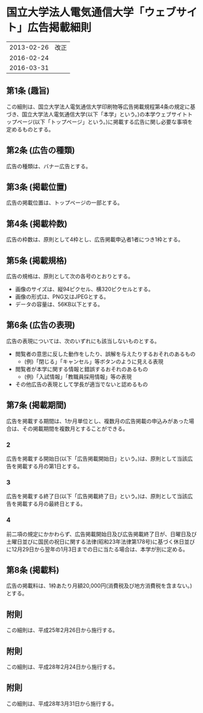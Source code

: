 # 国立大学法人電気通信大学「ウェブサイト」広告掲載細則

|||
|-|-|
|2013-02-26|改正|
|2016-02-24||
|2016-03-31||

## 第1条 (趣旨)
この細則は、国立大学法人電気通信大学印刷物等広告掲載規程第4条の規定に基づき、国立大学法人電気通信大学(以下「本学」という。)の本学ウェブサイトトップページ(以下「トップページ」という。)に掲載する広告に関し必要な事項を定めるものとする。

## 第2条 (広告の種類)
広告の種類は、バナー広告とする。

## 第3条 (掲載位置)
広告の掲載位置は、トップページの一部とする。

## 第4条 (掲載枠数)
広告の枠数は、原則として4枠とし、広告掲載申込者1者につき1枠とする。

## 第5条 (掲載規格)
広告の規格は、原則として次の各号のとおりとする。
- 画像のサイズは、縦94ピクセル、横320ピクセルとする。
- 画像の形式は、PNG又はJPEGとする。
- データの容量は、56KB以下とする。

## 第6条 (広告の表現)
広告の表現については、次のいずれにも該当しないものとする。
- 閲覧者の意思に反した動作をしたり、誤解を与えたりするおそれのあるもの
    - (例)「閉じる」「キャンセル」等ボタンのように見える表現
- 閲覧者が本学に関する情報と錯誤するおそれのあるもの
    - (例)「入試情報」「教職員採用情報」等の表現
- その他広告の表現として学長が適当でないと認めるもの

## 第7条 (掲載期間)
広告を掲載する期間は、1か月単位とし、複数月の広告掲載の申込みがあった場合は、その掲載期間を複数月とすることができる。

### 2
広告を掲載する開始日(以下「広告掲載開始日」という。)は、原則として当該広告を掲載する月の第1日とする。

### 3
広告を掲載する終了日(以下「広告掲載終了日」という。)は、原則として当該広告を掲載する月の最終日とする。

### 4
前二項の規定にかかわらず、広告掲載開始日及び広告掲載終了日が、日曜日及び土曜日並びに国民の祝日に関する法律(昭和23年法律第178号)に基づく休日並びに12月29日から翌年の1月3日までの日に当たる場合は、本学が別に定める。

## 第8条 (掲載料)
広告の掲載料は、1枠あたり月額20,000円(消費税及び地方消費税を含まない。)とする。

## 附則
この細則は、平成25年2月26日から施行する。
## 附則
この細則は、平成28年2月24日から施行する。
## 附則
この細則は、平成28年3月31日から施行する。
